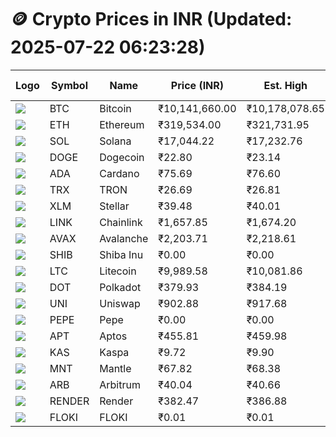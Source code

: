 # 🪙 Crypto Prices in INR (Updated: 2025-07-22 06:23:28)

| Logo | Symbol | Name       | Price (INR) | Est. High | Est. Low | Gross Profit | Fees | Net Profit | ROI % |
|------|--------|------------|-------------|-----------|----------|---------------|------|-------------|--------|
| ![](https://coin-images.coingecko.com/coins/images/1/large/bitcoin.png?1696501400) | BTC    | Bitcoin    | ₹10,141,660.00 | ₹10,178,078.65 | ₹10,105,241.35 | ₹720.79 | ₹200.00 | ₹520.79 | 0.52% |
| ![](https://coin-images.coingecko.com/coins/images/279/large/ethereum.png?1696501628) | ETH    | Ethereum   | ₹319,534.00 | ₹321,731.95 | ₹317,336.05 | ₹1,385.25 | ₹200.00 | ₹1,185.25 | 1.19% |
| ![](https://coin-images.coingecko.com/coins/images/4128/large/solana.png?1718769756) | SOL    | Solana     | ₹17,044.22 | ₹17,232.76 | ₹16,855.68 | ₹2,237.16 | ₹200.00 | ₹2,037.16 | 2.04% |
| ![](https://coin-images.coingecko.com/coins/images/5/large/dogecoin.png?1696501409) | DOGE   | Dogecoin   | ₹22.80 | ₹23.14 | ₹22.46 | ₹3,032.12 | ₹200.00 | ₹2,832.12 | 2.83% |
| ![](https://coin-images.coingecko.com/coins/images/975/large/cardano.png?1696502090) | ADA    | Cardano    | ₹75.69 | ₹76.60 | ₹74.78 | ₹2,439.22 | ₹200.00 | ₹2,239.22 | 2.24% |
| ![](https://coin-images.coingecko.com/coins/images/1094/large/tron-logo.png?1696502193) | TRX    | TRON       | ₹26.69 | ₹26.81 | ₹26.57 | ₹903.27 | ₹200.00 | ₹703.27 | 0.70% |
| ![](https://coin-images.coingecko.com/coins/images/100/large/fmpFRHHQ_400x400.jpg?1735231350) | XLM    | Stellar    | ₹39.48 | ₹40.01 | ₹38.95 | ₹2,718.84 | ₹200.00 | ₹2,518.84 | 2.52% |
| ![](https://coin-images.coingecko.com/coins/images/877/large/chainlink-new-logo.png?1696502009) | LINK   | Chainlink  | ₹1,657.85 | ₹1,674.20 | ₹1,641.50 | ₹1,992.26 | ₹200.00 | ₹1,792.26 | 1.79% |
| ![](https://coin-images.coingecko.com/coins/images/12559/large/Avalanche_Circle_RedWhite_Trans.png?1696512369) | AVAX   | Avalanche  | ₹2,203.71 | ₹2,218.61 | ₹2,188.81 | ₹1,361.70 | ₹200.00 | ₹1,161.70 | 1.16% |
| ![](https://coin-images.coingecko.com/coins/images/11939/large/shiba.png?1696511800) | SHIB   | Shiba Inu  | ₹0.00 | ₹0.00 | ₹0.00 | ₹2,062.16 | ₹200.00 | ₹1,862.16 | 1.86% |
| ![](https://coin-images.coingecko.com/coins/images/2/large/litecoin.png?1696501400) | LTC    | Litecoin   | ₹9,989.58 | ₹10,081.86 | ₹9,897.30 | ₹1,864.72 | ₹200.00 | ₹1,664.72 | 1.66% |
| ![](https://coin-images.coingecko.com/coins/images/12171/large/polkadot.png?1696512008) | DOT    | Polkadot   | ₹379.93 | ₹384.19 | ₹375.67 | ₹2,267.95 | ₹200.00 | ₹2,067.95 | 2.07% |
| ![](https://coin-images.coingecko.com/coins/images/12504/large/uniswap-logo.png?1720676669) | UNI    | Uniswap    | ₹902.88 | ₹917.68 | ₹888.08 | ₹3,334.18 | ₹200.00 | ₹3,134.18 | 3.13% |
| ![](https://coin-images.coingecko.com/coins/images/29850/large/pepe-token.jpeg?1696528776) | PEPE   | Pepe       | ₹0.00 | ₹0.00 | ₹0.00 | ₹1,732.94 | ₹200.00 | ₹1,532.94 | 1.53% |
| ![](https://coin-images.coingecko.com/coins/images/26455/large/aptos_round.png?1696525528) | APT    | Aptos      | ₹455.81 | ₹459.98 | ₹451.64 | ₹1,845.93 | ₹200.00 | ₹1,645.93 | 1.65% |
| ![](https://coin-images.coingecko.com/coins/images/25751/large/kaspa-icon-exchanges.png?1696524837) | KAS    | Kaspa      | ₹9.72 | ₹9.90 | ₹9.54 | ₹3,805.63 | ₹200.00 | ₹3,605.63 | 3.61% |
| ![](https://coin-images.coingecko.com/coins/images/30980/large/Mantle-Logo-mark.png?1739213200) | MNT    | Mantle     | ₹67.82 | ₹68.38 | ₹67.26 | ₹1,650.19 | ₹200.00 | ₹1,450.19 | 1.45% |
| ![](https://coin-images.coingecko.com/coins/images/16547/large/arb.jpg?1721358242) | ARB    | Arbitrum   | ₹40.04 | ₹40.66 | ₹39.42 | ₹3,158.50 | ₹200.00 | ₹2,958.50 | 2.96% |
| ![](https://coin-images.coingecko.com/coins/images/11636/large/rndr.png?1696511529) | RENDER | Render     | ₹382.47 | ₹386.88 | ₹378.06 | ₹2,332.96 | ₹200.00 | ₹2,132.96 | 2.13% |
| ![](https://coin-images.coingecko.com/coins/images/16746/large/PNG_image.png?1696516318) | FLOKI  | FLOKI      | ₹0.01 | ₹0.01 | ₹0.01 | ₹3,742.02 | ₹200.00 | ₹3,542.02 | 3.54% |
